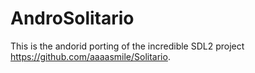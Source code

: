 # AndroSolitario

This is the andorid porting of the incredible SDL2 project https://github.com/aaaasmile/Solitario.
